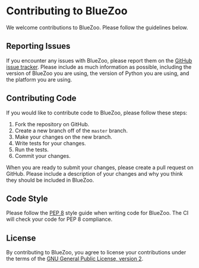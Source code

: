 # Contributing to BlueZoo

We welcome contributions to BlueZoo. Please follow the guidelines below.

## Reporting Issues

If you encounter any issues with BlueZoo, please report them on the [GitHub
issue tracker](https://github.com/Samsung/BlueZoo/issues). Please include as
much information as possible, including the version of BlueZoo you are using,
the version of Python you are using, and the platform you are using.

## Contributing Code

If you would like to contribute code to BlueZoo, please follow these steps:

1. Fork the repository on GitHub.
2. Create a new branch off of the `master` branch.
3. Make your changes on the new branch.
4. Write tests for your changes.
5. Run the tests.
6. Commit your changes.

When you are ready to submit your changes, please create a pull request on
GitHub. Please include a description of your changes and why you think they
should be included in BlueZoo.

## Code Style

Please follow the [PEP 8](https://www.python.org/dev/peps/pep-0008/) style
guide when writing code for BlueZoo. The CI will check your code for PEP 8
compliance.

## License

By contributing to BlueZoo, you agree to license your contributions under the
terms of the [GNU General Public License, version 2](LICENSE).
